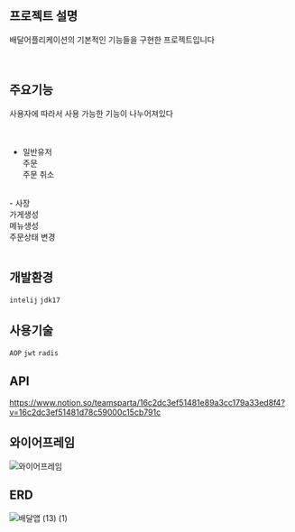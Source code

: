 ## 프로젝트 설명
배달어플리케이션의 기본적인 기능들을 구현한 프로젝트입니다</br>
</br>
</br>
## 주요기능
사용자에 따라서 사용 가능한 기능이 나누어져있다</br>
</br>
</br>
- 일반유저</br>
주문</br>
주문 취소</br>
</br>
- 사장</br>
  가게생성</br>
  메뉴생성</br>
  주문상태 변경</br>
</br>



## 개발환경
```intelij```  ```jdk17``` 


## 사용기술
```AOP```
```jwt```
```radis```


## API
https://www.notion.so/teamsparta/16c2dc3ef51481e89a3cc179a33ed8f4?v=16c2dc3ef51481d78c59000c15cb791c

## 와이어프레임
![와이어프레임](https://github.com/user-attachments/assets/2ef323ee-c35b-4912-8e43-e0fab22dc4b0)


## ERD
![배달앱 (13) (1)](https://github.com/user-attachments/assets/ea149329-d7e1-4075-9e3f-9f0b7f134d50)


  
